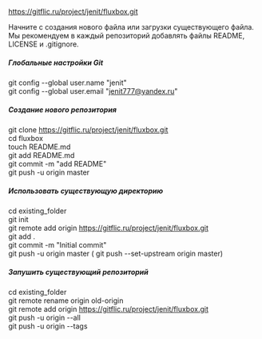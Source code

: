 https://gitflic.ru/project/jenit/fluxbox.git

Начните с создания нового файла или загрузки существующего файла. Мы рекомендуем в каждый репозиторий добавлять файлы README, LICENSE и .gitignore.

##### Глобальные настройки Git

git config --global user.name "jenit"   
git config --global user.email "jenit777@yandex.ru"

##### Создание нового репозитория

git clone https://gitflic.ru/project/jenit/fluxbox.git  
cd fluxbox   
touch README.md   
git add README.md   
git commit -m "add README"  
git push -u origin master

##### Использовать существующую директорию

cd existing_folder   
git init   
git remote add origin https://gitflic.ru/project/jenit/fluxbox.git   
git add .   
git commit -m "Initial commit"   
git push -u origin master ( git push --set-upstream origin master)

##### Запушить существующий репозиторий

cd existing_folder   
git remote rename origin old-origin   
git remote add origin https://gitflic.ru/project/jenit/fluxbox.git  
git push -u origin --all   
git push -u origin --tags